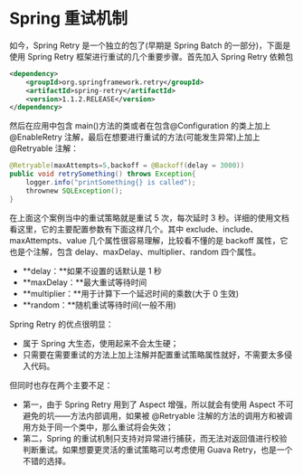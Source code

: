 # Spring 重试机制

如今，Spring Retry 是一个独立的包了(早期是 Spring Batch 的一部分)，下面是使用 Spring Retry 框架进行重试的几个重要步骤。首先加入 Spring Retry 依赖包

```xml
<dependency>
    <groupId>org.springframework.retry</groupId>
    <artifactId>spring-retry</artifactId>
    <version>1.1.2.RELEASE</version>
</dependency>
```

然后在应用中包含 main()方法的类或者在包含@Configuration 的类上加上@EnableRetry 注解，最后在想要进行重试的方法(可能发生异常)上加上@Retryable 注解：

```java
@Retryable(maxAttempts=5,backoff = @Backoff(delay = 3000))
public void retrySomething() throws Exception{
    logger.info("printSomething{} is called");
    thrownew SQLException();
}
```

在上面这个案例当中的重试策略就是重试 5 次，每次延时 3 秒。详细的使用文档看这里，它的主要配置参数有下面这样几个。其中 exclude、include、maxAttempts、value 几个属性很容易理解，比较看不懂的是 backoff 属性，它也是个注解，包含 delay、maxDelay、multiplier、random 四个属性。

- **delay：**如果不设置的话默认是 1 秒
- **maxDelay：**最大重试等待时间
- **multiplier：**用于计算下一个延迟时间的乘数(大于 0 生效)
- **random：**随机重试等待时间(一般不用)

Spring Retry 的优点很明显：

- 属于 Spring 大生态，使用起来不会太生硬；
- 只需要在需要重试的方法上加上注解并配置重试策略属性就好，不需要太多侵入代码。

但同时也存在两个主要不足：

- 第一，由于 Spring Retry 用到了 Aspect 增强，所以就会有使用 Aspect 不可避免的坑——方法内部调用，如果被 @Retryable 注解的方法的调用方和被调用方处于同一个类中，那么重试将会失效；
- 第二，Spring 的重试机制只支持对异常进行捕获，而无法对返回值进行校验判断重试。如果想要更灵活的重试策略可以考虑使用 Guava Retry，也是一个不错的选择。
